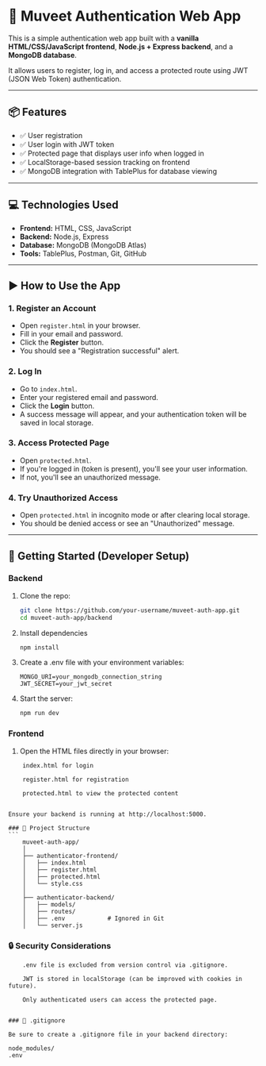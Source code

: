 # 🔐 Muveet Authentication Web App

This is a simple authentication web app built with a **vanilla HTML/CSS/JavaScript frontend**, **Node.js + Express backend**, and a **MongoDB database**.

It allows users to register, log in, and access a protected route using JWT (JSON Web Token) authentication.

---

## 📦 Features

- ✅ User registration
- ✅ User login with JWT token
- ✅ Protected page that displays user info when logged in
- ✅ LocalStorage-based session tracking on frontend
- ✅ MongoDB integration with TablePlus for database viewing

---

## 💻 Technologies Used

- **Frontend:** HTML, CSS, JavaScript
- **Backend:** Node.js, Express
- **Database:** MongoDB (MongoDB Atlas)
- **Tools:** TablePlus, Postman, Git, GitHub

---

## ▶️ How to Use the App

### 1. Register an Account

- Open `register.html` in your browser.
- Fill in your email and password.
- Click the **Register** button.
- You should see a "Registration successful" alert.

### 2. Log In

- Go to `index.html`.
- Enter your registered email and password.
- Click the **Login** button.
- A success message will appear, and your authentication token will be saved in local storage.

### 3. Access Protected Page

- Open `protected.html`.
- If you're logged in (token is present), you'll see your user information.
- If not, you'll see an unauthorized message.

### 4. Try Unauthorized Access

- Open `protected.html` in incognito mode or after clearing local storage.
- You should be denied access or see an "Unauthorized" message.

---

## 🚀 Getting Started (Developer Setup)

### Backend

1. Clone the repo:

   ```bash
   git clone https://github.com/your-username/muveet-auth-app.git
   cd muveet-auth-app/backend
2. Install dependencies
    ```bash
    npm install
3. Create a .env file with your environment variables:
    ```env
    MONGO_URI=your_mongodb_connection_string
    JWT_SECRET=your_jwt_secret
4. Start the server:
    ```Bash
    npm run dev

### Frontend

1. Open the HTML files directly in your browser:

```
    index.html for login

    register.html for registration

    protected.html to view the protected content


```
    Ensure your backend is running at http://localhost:5000.

    ### 📁 Project Structure
    ```
        muveet-auth-app/
        │
        ├── authenticator-frontend/
        │   ├── index.html
        │   ├── register.html
        │   ├── protected.html
        │   └── style.css
        │
        ├── authenticator-backend/
        │   ├── models/
        │   ├── routes/
        │   ├── .env            # Ignored in Git
        │   └── server.js
### 🔒 Security Considerations
```
    .env file is excluded from version control via .gitignore.

    JWT is stored in localStorage (can be improved with cookies in future).

    Only authenticated users can access the protected page.


### 📄 .gitignore

Be sure to create a .gitignore file in your backend directory:

```
    node_modules/
    .env